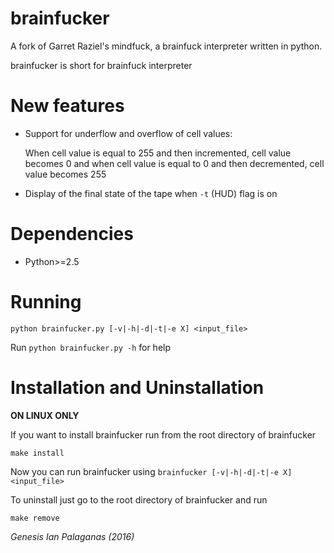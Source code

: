 # brainfucker

A fork of Garret Raziel's mindfuck, a brainfuck interpreter written in python.

brainfucker is short for brainfuck interpreter

# New features

* Support for underflow and overflow of cell values:

    When cell value is equal to 255 and then incremented, cell value becomes 0 and when
    cell value is equal to 0 and then decremented, cell value becomes 255

* Display of the final state of the tape when `-t` (HUD) flag is on

# Dependencies 

* Python>=2.5

# Running

```
python brainfucker.py [-v|-h|-d|-t|-e X] <input_file>
```

Run `python brainfucker.py -h` for help

# Installation and Uninstallation

**ON LINUX ONLY**

If you want to install brainfucker run from the root directory of brainfucker

```
make install
```

Now you can run brainfucker using `brainfucker [-v|-h|-d|-t|-e X] <input_file>`

To uninstall just go to the root directory of brainfucker and run

```
make remove
```

*Genesis Ian Palaganas (2016)*

